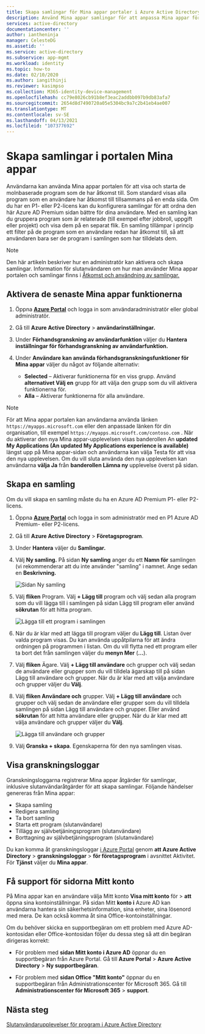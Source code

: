 ```yaml
---
title: Skapa samlingar för Mina appar portaler i Azure Active Directory | Microsoft Docs
description: Använd Mina appar samlingar för att anpassa Mina appar för en enklare Mina appar för dina slutanvändare. Ordna program i grupper med separata flikar.
services: active-directory
documentationcenter: ''
author: iantheninja
manager: CelesteDG
ms.assetid: ''
ms.service: active-directory
ms.subservice: app-mgmt
ms.workload: identity
ms.topic: how-to
ms.date: 02/10/2020
ms.author: iangithinji
ms.reviewer: kasimpso
ms.collection: M365-identity-device-management
ms.openlocfilehash: cc79e8026cb91b8ef3eac2addbb097b9db83afa7
ms.sourcegitcommit: 2654d8d7490720a05e5304bc9a7c2b41eb4ae007
ms.translationtype: MT
ms.contentlocale: sv-SE
ms.lasthandoff: 04/13/2021
ms.locfileid: "107377692"
---
```

# <a name="create-collections-on-the-my-apps-portal"></a>Skapa samlingar i portalen Mina appar

Användarna kan använda Mina appar portalen för att visa och starta de molnbaserade program som de har åtkomst till. Som standard visas alla program som en användare har åtkomst till tillsammans på en enda sida. Om du har en P1- eller P2-licens kan du konfigurera samlingar för att ordna den här Azure AD Premium sidan bättre för dina användare. Med en samling kan du gruppera program som är relaterade (till exempel efter jobbroll, uppgift eller projekt) och visa dem på en separat flik. En samling tillämpar i princip ett filter på de program som en användare redan har åtkomst till, så att användaren bara ser de program i samlingen som har tilldelats dem.

> [!NOTE]
> Den här artikeln beskriver hur en administratör kan aktivera och skapa samlingar. Information för slutanvändaren om hur man använder Mina appar portalen och samlingar finns i [Åtkomst och användning av samlingar.](../user-help/my-applications-portal-workspaces.md)

## <a name="enable-the-latest-my-apps-features"></a>Aktivera de senaste Mina appar funktionerna

1. Öppna [**Azure Portal**](https://portal.azure.com/) och logga in som användaradministratör eller global administratör.

2. Gå till **Azure Active Directory**  >  **användarinställningar.**

3. Under **Förhandsgranskning av användarfunktion** väljer du **Hantera inställningar för förhandsgranskning av användarfunktion.**

4. Under **Användare kan använda förhandsgranskningsfunktioner för Mina appar** väljer du något av följande alternativ:
   * **Selected** – Aktiverar funktionerna för en viss grupp. Använd **alternativet Välj en** grupp för att välja den grupp som du vill aktivera funktionerna för.  
   * **Alla** – Aktiverar funktionerna för alla användare.

> [!NOTE]
> För att Mina appar portalen kan användarna använda länken `https://myapps.microsoft.com` eller den anpassade länken för din organisation, till exempel `https://myapps.microsoft.com/contoso.com` . När du aktiverar den nya Mina appar-upplevelsen visas banderollen An **updated My Applications (An updated My Applications experience is available)** längst upp på Mina appar-sidan och användarna kan välja Testa för att visa den nya upplevelsen.  Om du vill sluta använda den nya upplevelsen kan användarna **välja Ja** från **banderollen Lämna ny** upplevelse överst på sidan.

## <a name="create-a-collection"></a>Skapa en samling

Om du vill skapa en samling måste du ha en Azure AD Premium P1- eller P2-licens.

1. Öppna [**Azure Portal**](https://portal.azure.com/) och logga in som administratör med en P1 Azure AD Premium- eller P2-licens.

2. Gå till **Azure Active Directory**  >  **Företagsprogram**.

3. Under **Hantera** väljer du **Samlingar.**

4. Välj **Ny samling.** På sidan **Ny samling** anger du ett **Namn för** samlingen (vi rekommenderar att du inte använder "samling" i namnet. Ange sedan en **Beskrivning.**

   ![Sidan Ny samling](media/acces-panel-collections/new-collection.png)

5. Välj **fliken** Program. Välj **+ Lägg till** program  och välj sedan alla program som du vill lägga till i samlingen på sidan Lägg till program eller använd **sökrutan** för att hitta program.

   ![Lägga till ett program i samlingen](media/acces-panel-collections/add-applications.png)

6. När du är klar med att lägga till program väljer du **Lägg till**. Listan över valda program visas. Du kan använda uppåtpilarna för att ändra ordningen på programmen i listan. Om du vill flytta ned ett program eller ta bort det från samlingen väljer du **menyn Mer** (**...**).

7. Välj **fliken** Ägare. Välj **+ Lägg till användare** och  grupper och välj sedan de användare eller grupper som du vill tilldela ägarskap till på sidan Lägg till användare och grupper. När du är klar med att välja användare och grupper väljer du **Välj**.

9. Välj **fliken Användare och** grupper. Välj **+ Lägg till användare** och  grupper och välj sedan de användare eller grupper som du vill tilldela samlingen på sidan Lägg till användare och grupper. Eller använd **sökrutan** för att hitta användare eller grupper. När du är klar med att välja användare och grupper väljer du **Välj**.

   ![Lägga till användare och grupper](media/acces-panel-collections/add-users-and-groups.png)

11. Välj **Granska + skapa**. Egenskaperna för den nya samlingen visas.


## <a name="view-audit-logs"></a>Visa granskningsloggar

Granskningsloggarna registrerar Mina appar åtgärder för samlingar, inklusive slutanvändaråtgärder för att skapa samlingar. Följande händelser genereras från Mina appar:

* Skapa samling
* Redigera samling
* Ta bort samling
* Starta ett program (slutanvändare)
* Tillägg av självbetjäningsprogram (slutanvändare)
* Borttagning av självbetjäningsprogram (slutanvändare)

Du kan komma åt granskningsloggar [i Azure Portal](https://portal.azure.com) genom **att Azure Active Directory**  >  **granskningsloggar**  >  **för företagsprogram** i avsnittet Aktivitet. För **Tjänst** väljer du **Mina appar**.

## <a name="get-support-for-my-account-pages"></a>Få support för sidorna Mitt konto

På Mina appar kan en användare välja Mitt konto **Visa mitt konto** för  >  **att** öppna sina kontoinställningar. På sidan Mitt **konto i** Azure AD kan användarna hantera sin säkerhetsinformation, sina enheter, sina lösenord med mera. De kan också komma åt sina Office-kontoinställningar.

Om du behöver skicka en supportbegäran om ett problem med Azure AD-kontosidan eller Office-kontosidan följer du dessa steg så att din begäran dirigeras korrekt: 

* För problem med **sidan Mitt konto i Azure AD** öppnar du en supportbegäran från Azure Portal. Gå till **Azure Portal**  >  **Azure Active Directory**  >  **Ny supportbegäran**.

* För problem med **sidan Office "Mitt konto"** öppnar du en supportbegäran från Administrationscenter för Microsoft 365. Gå till **Administrationscenter för Microsoft 365**  >  **support**. 

## <a name="next-steps"></a>Nästa steg
[Slutanvändarupplevelser för program i Azure Active Directory](end-user-experiences.md)